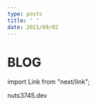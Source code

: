 ```yaml
---
type: posts
title: ' '
date: 2021/09/02
---
```


# BLOG

import Link from "next/link";

<div style={{ "textAlign": "right"}}>
  <Link href="/">nuts3745.dev</Link>
</div>
